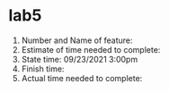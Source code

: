 # lab5

1. Number and Name of feature:
2. Estimate of time needed to complete:
3. State time: 09/23/2021 3:00pm
4. Finish time:
5. Actual time needed to complete: